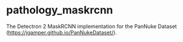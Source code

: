 # pathology_maskrcnn
The Detectron 2 MaskRCNN implementation for the PanNuke Dataset (https://jgamper.github.io/PanNukeDataset/). 
